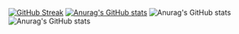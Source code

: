 [![GitHub Streak](https://streak-stats.demolab.com?user=Reem24R&theme=radical&hide_border=true)](https://git.io/streak-stats)
[![Anurag's GitHub stats](https://github-readme-stats.vercel.app/apiReem24Ranuraghazra)](https://github.com/anuraghazra/github-readme-stats)
![Anurag's GitHub stats](https://github-readme-stats.vercel.app/apiReem24Ranuraghazra&show_icons=true)
![Anurag's GitHub stats](https://github-readme-stats.vercel.app/apiReem24Ranuraghazra&show_icons=true&theme=radical)

